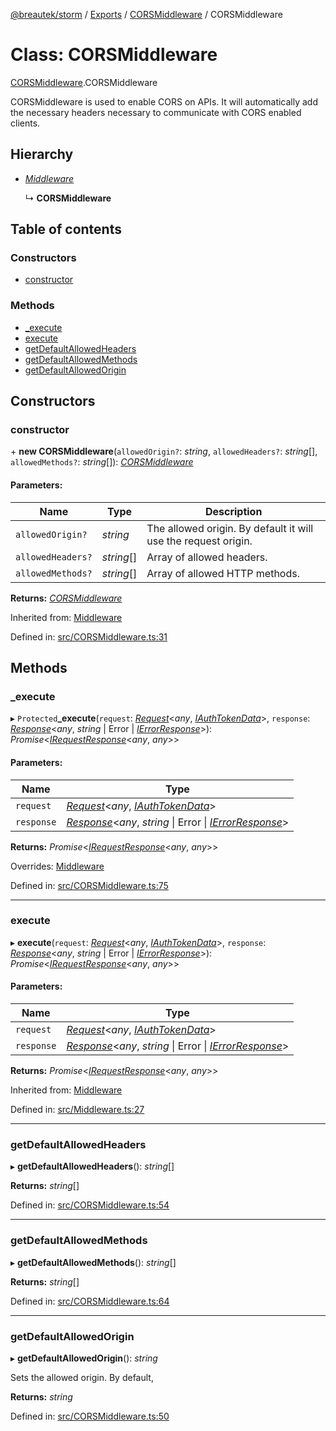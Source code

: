 [@breautek/storm](../README.md) / [Exports](../modules.md) / [CORSMiddleware](../modules/corsmiddleware.md) / CORSMiddleware

# Class: CORSMiddleware

[CORSMiddleware](../modules/corsmiddleware.md).CORSMiddleware

CORSMiddleware is used to enable CORS on APIs.
It will automatically add the necessary headers necessary to
communicate with CORS enabled clients.

## Hierarchy

* [*Middleware*](middleware.middleware-1.md)

  ↳ **CORSMiddleware**

## Table of contents

### Constructors

- [constructor](corsmiddleware.corsmiddleware-1.md#constructor)

### Methods

- [\_execute](corsmiddleware.corsmiddleware-1.md#_execute)
- [execute](corsmiddleware.corsmiddleware-1.md#execute)
- [getDefaultAllowedHeaders](corsmiddleware.corsmiddleware-1.md#getdefaultallowedheaders)
- [getDefaultAllowedMethods](corsmiddleware.corsmiddleware-1.md#getdefaultallowedmethods)
- [getDefaultAllowedOrigin](corsmiddleware.corsmiddleware-1.md#getdefaultallowedorigin)

## Constructors

### constructor

\+ **new CORSMiddleware**(`allowedOrigin?`: *string*, `allowedHeaders?`: *string*[], `allowedMethods?`: *string*[]): [*CORSMiddleware*](corsmiddleware.corsmiddleware-1.md)

#### Parameters:

Name | Type | Description |
------ | ------ | ------ |
`allowedOrigin?` | *string* | The allowed origin. By default it will use the request origin.   |
`allowedHeaders?` | *string*[] | Array of allowed headers.   |
`allowedMethods?` | *string*[] | Array of allowed HTTP methods.    |

**Returns:** [*CORSMiddleware*](corsmiddleware.corsmiddleware-1.md)

Inherited from: [Middleware](middleware.middleware-1.md)

Defined in: [src/CORSMiddleware.ts:31](https://github.com/breautek/storm/blob/0d2af7e/src/CORSMiddleware.ts#L31)

## Methods

### \_execute

▸ `Protected`**_execute**(`request`: [*Request*](request.request-1.md)<*any*, [*IAuthTokenData*](../interfaces/iauthtokendata.iauthtokendata-1.md)\>, `response`: [*Response*](response.response-1.md)<*any*, *string* \| Error \| [*IErrorResponse*](../interfaces/stormerror.ierrorresponse.md)\>): *Promise*<[*IRequestResponse*](../interfaces/irequestresponse.irequestresponse-1.md)<*any*, *any*\>\>

#### Parameters:

Name | Type |
------ | ------ |
`request` | [*Request*](request.request-1.md)<*any*, [*IAuthTokenData*](../interfaces/iauthtokendata.iauthtokendata-1.md)\> |
`response` | [*Response*](response.response-1.md)<*any*, *string* \| Error \| [*IErrorResponse*](../interfaces/stormerror.ierrorresponse.md)\> |

**Returns:** *Promise*<[*IRequestResponse*](../interfaces/irequestresponse.irequestresponse-1.md)<*any*, *any*\>\>

Overrides: [Middleware](middleware.middleware-1.md)

Defined in: [src/CORSMiddleware.ts:75](https://github.com/breautek/storm/blob/0d2af7e/src/CORSMiddleware.ts#L75)

___

### execute

▸ **execute**(`request`: [*Request*](request.request-1.md)<*any*, [*IAuthTokenData*](../interfaces/iauthtokendata.iauthtokendata-1.md)\>, `response`: [*Response*](response.response-1.md)<*any*, *string* \| Error \| [*IErrorResponse*](../interfaces/stormerror.ierrorresponse.md)\>): *Promise*<[*IRequestResponse*](../interfaces/irequestresponse.irequestresponse-1.md)<*any*, *any*\>\>

#### Parameters:

Name | Type |
------ | ------ |
`request` | [*Request*](request.request-1.md)<*any*, [*IAuthTokenData*](../interfaces/iauthtokendata.iauthtokendata-1.md)\> |
`response` | [*Response*](response.response-1.md)<*any*, *string* \| Error \| [*IErrorResponse*](../interfaces/stormerror.ierrorresponse.md)\> |

**Returns:** *Promise*<[*IRequestResponse*](../interfaces/irequestresponse.irequestresponse-1.md)<*any*, *any*\>\>

Inherited from: [Middleware](middleware.middleware-1.md)

Defined in: [src/Middleware.ts:27](https://github.com/breautek/storm/blob/0d2af7e/src/Middleware.ts#L27)

___

### getDefaultAllowedHeaders

▸ **getDefaultAllowedHeaders**(): *string*[]

**Returns:** *string*[]

Defined in: [src/CORSMiddleware.ts:54](https://github.com/breautek/storm/blob/0d2af7e/src/CORSMiddleware.ts#L54)

___

### getDefaultAllowedMethods

▸ **getDefaultAllowedMethods**(): *string*[]

**Returns:** *string*[]

Defined in: [src/CORSMiddleware.ts:64](https://github.com/breautek/storm/blob/0d2af7e/src/CORSMiddleware.ts#L64)

___

### getDefaultAllowedOrigin

▸ **getDefaultAllowedOrigin**(): *string*

Sets the allowed origin. By default,

**Returns:** *string*

Defined in: [src/CORSMiddleware.ts:50](https://github.com/breautek/storm/blob/0d2af7e/src/CORSMiddleware.ts#L50)
